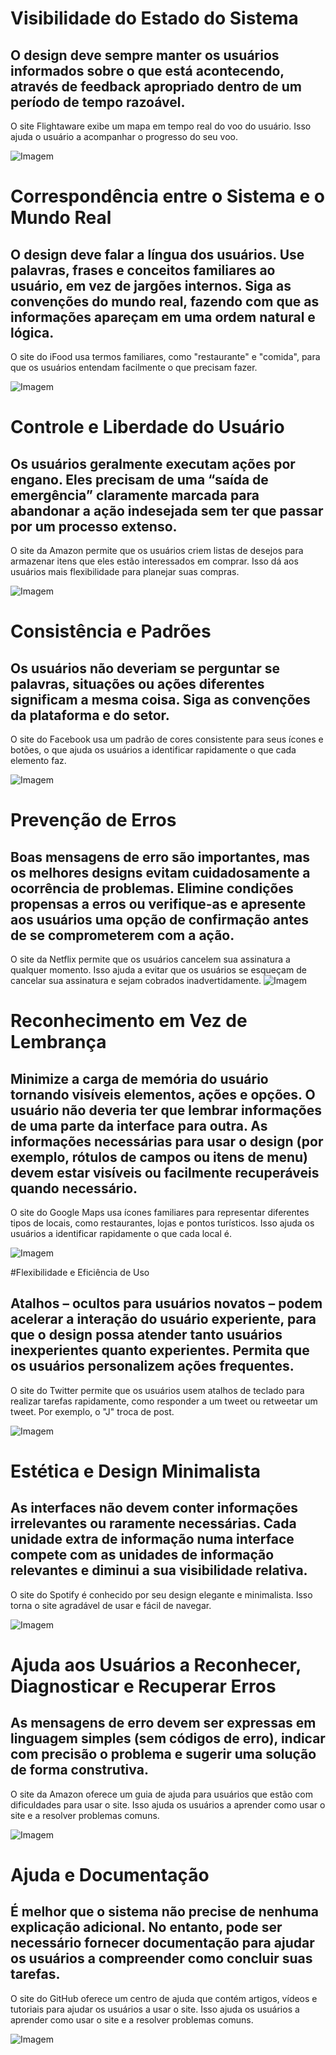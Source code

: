 # Visibilidade do Estado do Sistema

## O design deve sempre manter os usuários informados sobre o que está acontecendo, através de feedback apropriado dentro de um período de tempo razoável.

O site Flightaware exibe um mapa em tempo real do voo do usuário. Isso ajuda o usuário a acompanhar o progresso do seu voo.

![Imagem](https://iili.io/JoaOIbp.png)

# Correspondência entre o Sistema e o Mundo Real

## O design deve falar a língua dos usuários. Use palavras, frases e conceitos familiares ao usuário, em vez de jargões internos. Siga as convenções do mundo real, fazendo com que as informações apareçam em uma ordem natural e lógica.

O site do iFood usa termos familiares, como "restaurante" e "comida", para que os usuários entendam facilmente o que precisam fazer.

![Imagem](https://iili.io/JoakfSa.png)

# Controle e Liberdade do Usuário

## Os usuários geralmente executam ações por engano. Eles precisam de uma “saída de emergência” claramente marcada para abandonar a ação indesejada sem ter que passar por um processo extenso.

O site da Amazon permite que os usuários criem listas de desejos para armazenar itens que eles estão interessados em comprar. Isso dá aos usuários mais flexibilidade para planejar suas compras.

![Imagem](https://iili.io/Jo0pSXR.png)

# Consistência e Padrões

## Os usuários não deveriam se perguntar se palavras, situações ou ações diferentes significam a mesma coisa. Siga as convenções da plataforma e do setor.

O site do Facebook usa um padrão de cores consistente para seus ícones e botões, o que ajuda os usuários a identificar rapidamente o que cada elemento faz.

![Imagem](https://iili.io/Jo1fCCu.png)

# Prevenção de Erros

## Boas mensagens de erro são importantes, mas os melhores designs evitam cuidadosamente a ocorrência de problemas. Elimine condições propensas a erros ou verifique-as e apresente aos usuários uma opção de confirmação antes de se comprometerem com a ação.

O site da Netflix permite que os usuários cancelem sua assinatura a qualquer momento. Isso ajuda a evitar que os usuários se esqueçam de cancelar sua assinatura e sejam cobrados inadvertidamente.
![Imagem](https://iili.io/Jo1K2zF.png)

# Reconhecimento em Vez de Lembrança

## Minimize a carga de memória do usuário tornando visíveis elementos, ações e opções. O usuário não deveria ter que lembrar informações de uma parte da interface para outra. As informações necessárias para usar o design (por exemplo, rótulos de campos ou itens de menu) devem estar visíveis ou facilmente recuperáveis ​​quando necessário.

O site do Google Maps usa ícones familiares para representar diferentes tipos de locais, como restaurantes, lojas e pontos turísticos. Isso ajuda os usuários a identificar rapidamente o que cada local é.

![Imagem](https://iili.io/Jo13GvS.png)

#Flexibilidade e Eficiência de Uso

## Atalhos – ocultos para usuários novatos – podem acelerar a interação do usuário experiente, para que o design possa atender tanto usuários inexperientes quanto experientes. Permita que os usuários personalizem ações frequentes.

O site do Twitter permite que os usuários usem atalhos de teclado para realizar tarefas rapidamente, como responder a um tweet ou retweetar um tweet. Por exemplo, o "J" troca de post.

![Imagem](https://iili.io/Jo1d6R1.png)

# Estética e Design Minimalista

## As interfaces não devem conter informações irrelevantes ou raramente necessárias. Cada unidade extra de informação numa interface compete com as unidades de informação relevantes e diminui a sua visibilidade relativa.

O site do Spotify é conhecido por seu design elegante e minimalista. Isso torna o site agradável de usar e fácil de navegar.

![Imagem](https://iili.io/Jo1dCwg.png)

# Ajuda aos Usuários a Reconhecer, Diagnosticar e Recuperar Erros

## As mensagens de erro devem ser expressas em linguagem simples (sem códigos de erro), indicar com precisão o problema e sugerir uma solução de forma construtiva.

O site da Amazon oferece um guia de ajuda para usuários que estão com dificuldades para usar o site. Isso ajuda os usuários a aprender como usar o site e a resolver problemas comuns.

![Imagem](https://iili.io/Jo19IP2.png)

# Ajuda e Documentação

## É melhor que o sistema não precise de nenhuma explicação adicional. No entanto, pode ser necessário fornecer documentação para ajudar os usuários a compreender como concluir suas tarefas.

O site do GitHub oferece um centro de ajuda que contém artigos, vídeos e tutoriais para ajudar os usuários a usar o site. Isso ajuda os usuários a aprender como usar o site e a resolver problemas comuns.

![Imagem](https://iili.io/Jo1H6rB.png)

